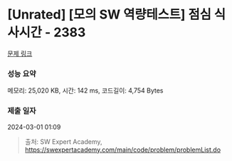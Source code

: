 # [Unrated] [모의 SW 역량테스트] 점심 식사시간 - 2383 

[문제 링크](https://swexpertacademy.com/main/code/problem/problemDetail.do?contestProbId=AV5-BEE6AK0DFAVl) 

### 성능 요약

메모리: 25,020 KB, 시간: 142 ms, 코드길이: 4,754 Bytes

### 제출 일자

2024-03-01 01:09



> 출처: SW Expert Academy, https://swexpertacademy.com/main/code/problem/problemList.do